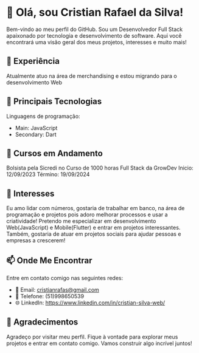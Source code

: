 # 👋 Olá, sou Cristian Rafael da Silva!

Bem-vindo ao meu perfil do GitHub. Sou um Desenvolvedor Full Stack apaixonado por tecnologia e desenvolvimento de software. Aqui você encontrará uma visão geral dos meus projetos, interesses e muito mais!

## 💼 Experiência

Atualmente atuo na área de merchandising e estou migrando para o desenvolvimento Web

## 🔧 Principais Tecnologias

Linguagens de programação: 
- Main: JavaScript
- Secondary: Dart

## 🚀 Cursos em Andamento

Bolsista pela Sicredi no Curso de 1000 horas Full Stack da GrowDev
Inicio: 12/09/2023
Término: 19/09/2024

## 🌱 Interesses

Eu amo lidar com números, gostaria de trabalhar em banco, na área de programação e projetos pois adoro melhorar processos e usar a criatividade!
Pretendo me especializar em desenvolvimento Web(JavaScript) e Mobile(Flutter) e entrar em projetos interessantes.
Também, gostaria de atuar em projetos sociais para ajudar pessoas e empresas a crescerem!

## 📫 Onde Me Encontrar
Entre em contato comigo nas seguintes redes:
- 📧 Email: cristianrafas@gmail.com
- 📱 Telefone: (51)998650539
- 🌐 LinkedIn: https://www.linkedin.com/in/cristian-silva-web/

## 🙏 Agradecimentos

Agradeço por visitar meu perfil. Fique à vontade para explorar meus projetos e entrar em contato comigo. Vamos construir algo incrível juntos!
